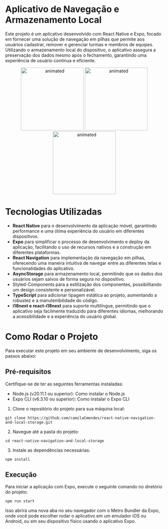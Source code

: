 # Aplicativo de Navegação e Armazenamento Local
Este projeto é um aplicativo desenvolvido com React Native e Expo, focado em fornecer uma solução de navegação em pilhas que permite aos usuários cadastrar, 
remover e gerenciar turmas e membros de equipes. Utilizando o armazenamento local do dispositivo, 
o aplicativo assegura a preservação dos dados mesmo após o fechamento, garantindo uma experiência de usuário contínua e eficiente.

<div  align="center" >
  <img width="200" src="https://github.com/camilaCmendes/react-native-navigation-and-local-storage/assets/44913787/c090ba5c-95f4-4832-8da4-5666f0f5f588" alt="animated" />
  <img width="200"  src="https://github.com/camilaCmendes/react-native-navigation-and-local-storage/assets/44913787/d4a7c672-896c-419c-9c4d-e2daa28fb0f5" alt="animated" />
    <img width="200" src="https://github.com/camilaCmendes/react-native-navigation-and-local-storage/assets/44913787/55e8a086-2ed9-4c09-a397-f95b2a675812" alt="animated" />
</div>

# Tecnologias Utilizadas
- **React Native** para o desenvolvimento da aplicação móvel, garantindo performance e uma ótima experiência do usuário em diferentes dispositivos.
- **Expo** para simplificar o processo de desenvolvimento e deploy da aplicação, facilitando o uso de recursos nativos e a construção em diferentes plataformas.
- **React Navigation** para implementação da navegação em pilhas, oferecendo uma maneira intuitiva de navegar entre as diferentes telas e funcionalidades do aplicativo.
- **AsyncStorage** para armazenamento local, permitindo que os dados dos usuários sejam salvos de forma segura no dispositivo.
- Styled-Components para a estilização dos componentes, possibilitando um design consistente e personalizável.
- **TypeScript** para adicionar tipagem estática ao projeto, aumentando a robustez e a manutenibilidade do código.
- **i18next e react-i18next** para suporte multilíngue, permitindo que o aplicativo seja facilmente traduzido para diferentes idiomas, melhorando a acessibilidade e a experiência do usuário global.
# Como Rodar o Projeto
Para executar este projeto em seu ambiente de desenvolvimento, siga os passos abaixo:
## Pré-requisitos
Certifique-se de ter as seguintes ferramentas instaladas:
- Node.js (v20.11.1 ou superior): Como instalar o Node.js
- Expo CLI (v6.3.10 ou superior): Como instalar o Expo CLI
1. Clone o repositório do projeto para sua máquina local:
```
git clone https://github.com/camilaCmendes/react-native-navigation-and-local-storage.git
```
2. Navegue até a pasta do projeto:
```
cd react-native-navigation-and-local-storage
```
3. Instale as dependências necessárias:
```
npm install
```
## Execução
Para iniciar a aplicação com Expo, execute o seguinte comando no diretório do projeto:
```
npm run start
```
Isso abrirá uma nova aba no seu navegador com o Metro Bundler da Expo, onde você pode escolher rodar o aplicativo em um emulador iOS ou Android, ou em seu dispositivo físico usando o aplicativo Expo.
